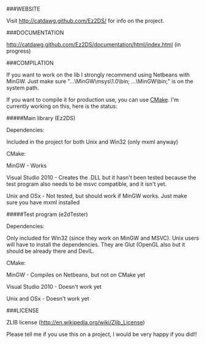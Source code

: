 ###WEBSITE

Visit http://catdawg.github.com/Ez2DS/ for info on the project.

###DOCUMENTATION

http://catdawg.github.com/Ez2DS/documentation/html/index.html (in progress)


###COMPILATION

If you want to work on the lib I strongly recommend using Netbeans with MinGW. Just make sure "...\MinGW\msys\1.0\bin; ...\MinGW\bin;" is on the system path.

If you want to compile it for production use, you can use [CMake](http://www.cmake.org/cmake/help/runningcmake.html).  I'm currently working on this, here is the status:

#####Main library (Ez2DS)

Dependencies:

Included in the project for both Unix and Win32 (only mxml anyway)

CMake:

MinGW - Works

Visual Studio 2010 - Creates the .DLL but it hasn't been tested because the test program also needs to be msvc compatible, and it isn't yet.

Unix and OSx - Not tested, but should work if MinGW works. Just make sure you have mxml installed

#####Test program (e2dTester)

Dependencies:

Only included for Win32 (since they work on MinGW and MSVC). Unix users will have to install the dependencies. They are Glut (OpenGL also but it should be already there and DevIL.

CMake:

MinGW - Compiles on Netbeans, but not on CMake yet

Visual Studio 2010 - Doesn't work yet

Unix and OSx - Doesn't work yet


###LICENSE 

ZLIB license (http://en.wikipedia.org/wiki/Zlib_License)

Please tell me if you use this on a project, I would be very happy if you did!!


